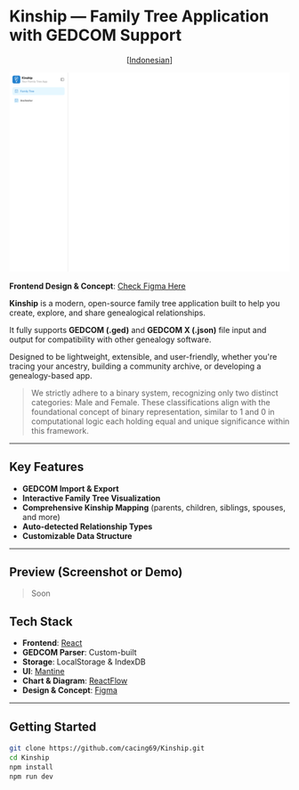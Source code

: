 # Kinship — Family Tree Application with GEDCOM Support

<p align="center">
  [<a href="docs/README-ID.md">Indonesian</a>]
</p>

<div align="center">
  <a href="https://www.figma.com/design/RQDR497Zp1MXpAYxxHVDTs/Kinship?node-id=0-1&p=f&t=jGD1lQyCpMW6lvf0-0"><img src="https://raw.githubusercontent.com/srctool/kinship/refs/heads/main/ui-plan.svg" alt="UI Plan"></a>
</div>

**Frontend Design & Concept**: [Check Figma Here](https://www.figma.com/design/RQDR497Zp1MXpAYxxHVDTs/Kinship?node-id=0-1&p=f&t=jGD1lQyCpMW6lvf0-0)


**Kinship** is a modern, open-source family tree application built to help you create, explore, and share genealogical relationships.

It fully supports **GEDCOM (.ged)** and **GEDCOM X (.json)** file input and output for compatibility with other genealogy software.

Designed to be lightweight, extensible, and user-friendly, whether you're tracing your ancestry, building a community archive, or developing a genealogy-based app.

> We strictly adhere to a binary system, recognizing only two distinct categories: Male and Female. These classifications align with the foundational concept of binary representation, similar to 1 and 0 in computational logic each holding equal and unique significance within this framework.

---

## Key Features

- **GEDCOM Import & Export**
- **Interactive Family Tree Visualization**
- **Comprehensive Kinship Mapping** (parents, children, siblings, spouses, and more)
- **Auto-detected Relationship Types**
- **Customizable Data Structure**

---

## Preview (Screenshot or Demo)

> Soon

## Tech Stack

- **Frontend**: [React](https://react.dev/)
- **GEDCOM Parser**: Custom-built
- **Storage**: LocalStorage & IndexDB
- **UI**: [Mantine](https://mantine.dev/)
- **Chart & Diagram**: [ReactFlow](https://reactflow.dev/)
- **Design & Concept**: [Figma](https://www.figma.com)

---

## Getting Started

```bash
git clone https://github.com/cacing69/Kinship.git
cd Kinship
npm install
npm run dev
